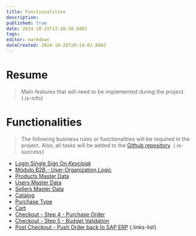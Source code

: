```yaml
---
title: Functionalities
description: 
published: true
date: 2024-10-31T13:28:58.048Z
tags: 
editor: markdown
dateCreated: 2024-10-28T20:14:02.888Z
---
```


# Resume

> Main features that will need to be implemented during the project.
{.is-info}



# Functionalities


> The following business rules or functionalities will be required in the project.
> Also, all tasks will be added to the [Github repository](https://github.com/Departamento-TI/tienda-piloto-spree_starter/issues). 
{.is-success}


- [Login Single Sign On *Keycloak*](login-con-plataforma-keycloak.md)
- [Módulo B2B - User-Organization Logic](b2b-module-logic-functionality)
- [Products Master Data](product-master-data.md)
- [Users Master Data](User-Master-Data.md)
- [Sellers Master Data](sellers-master-data.md)
- [Catalog](catalog.md)
- [Purchase Type](purchase-type.md)
- [Cart](cart.md)
- [Checkout - Step 4 - Purchase Order](checkout-purchase-order.md)
- [Checkout - Step 5 - Budget Validation](checkout-budget-validation.md)
- [Post Checkout - Push Order back to SAP ERP](post-checkout-push-order-back-to-SAP-ERP.md)
{.links-list}
